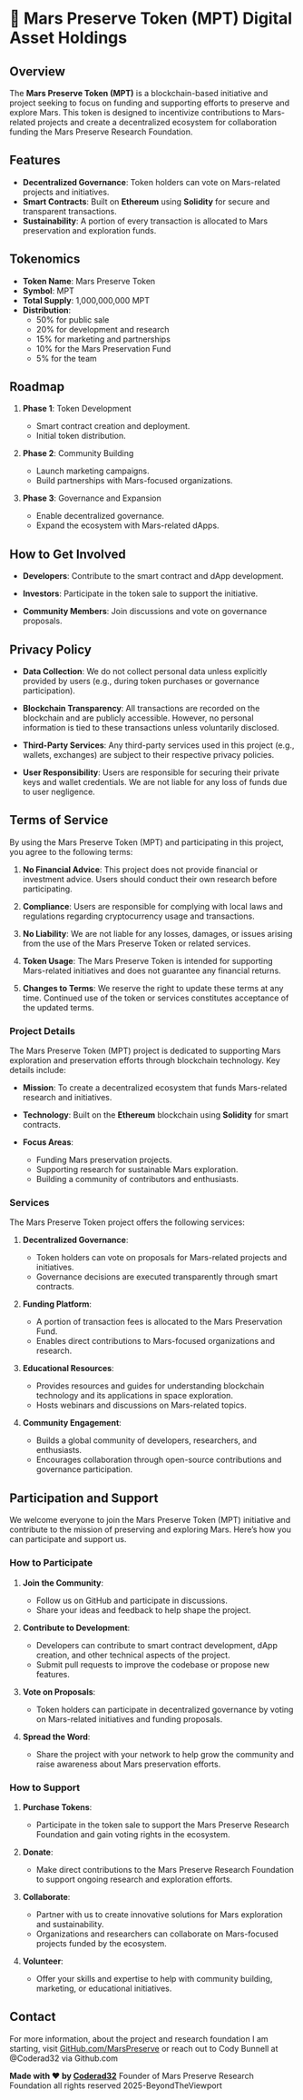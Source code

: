# 🌌 Mars Preserve Token (MPT) Digital Asset Holdings

## Overview

The **Mars Preserve Token (MPT)** is a blockchain-based initiative and project seeking to focus on funding and supporting efforts to preserve and explore Mars. 
This token is designed to incentivize contributions to Mars-related projects and create a decentralized ecosystem for collaboration funding the Mars Preserve Research Foundation.

## Features

- **Decentralized Governance**: Token holders can vote on Mars-related projects and initiatives.
- **Smart Contracts**: Built on **Ethereum** using **Solidity** for secure and transparent transactions.
- **Sustainability**: A portion of every transaction is allocated to Mars preservation and exploration funds.

## Tokenomics

- **Token Name**: Mars Preserve Token
- **Symbol**: MPT
- **Total Supply**: 1,000,000,000 MPT
- **Distribution**:
  - 50% for public sale
  - 20% for development and research
  - 15% for marketing and partnerships
  - 10% for the Mars Preservation Fund
  - 5% for the team

## Roadmap

1. **Phase 1**: Token Development
   - Smart contract creation and deployment.
   - Initial token distribution.

2. **Phase 2**: Community Building
   - Launch marketing campaigns.
   - Build partnerships with Mars-focused organizations.

3. **Phase 3**: Governance and Expansion
   - Enable decentralized governance.
   - Expand the ecosystem with Mars-related dApps.

## How to Get Involved

- **Developers**: Contribute to the smart contract and dApp development.

- **Investors**: Participate in the token sale to support the initiative.

- **Community Members**: Join discussions and vote on governance proposals.

## Privacy Policy

- **Data Collection**: We do not collect personal data unless explicitly provided by users (e.g., during token purchases or governance participation).

- **Blockchain Transparency**: All transactions are recorded on the blockchain and are publicly accessible. However, no personal information is tied to these transactions unless voluntarily disclosed.

- **Third-Party Services**: Any third-party services used in this project (e.g., wallets, exchanges) are subject to their respective privacy policies.

- **User Responsibility**: Users are responsible for securing their private keys and wallet credentials. We are not liable for any loss of funds due to user negligence.

## Terms of Service

By using the Mars Preserve Token (MPT) and participating in this project, you agree to the following terms:

1. **No Financial Advice**: This project does not provide financial or investment advice. Users should conduct their own research before participating.

2. **Compliance**: Users are responsible for complying with local laws and regulations regarding cryptocurrency usage and transactions.

3. **No Liability**: We are not liable for any losses, damages, or issues arising from the use of the Mars Preserve Token or related services.

4. **Token Usage**: The Mars Preserve Token is intended for supporting Mars-related initiatives and does not guarantee any financial returns.

5. **Changes to Terms**: We reserve the right to update these terms at any time. Continued use of the token or services constitutes acceptance of the updated terms.

### Project Details

The Mars Preserve Token (MPT) project is dedicated to supporting Mars exploration and preservation efforts through blockchain technology. Key details include:

- **Mission**: To create a decentralized ecosystem that funds Mars-related research and initiatives.

- **Technology**: Built on the **Ethereum** blockchain using **Solidity** for smart contracts.
- **Focus Areas**:
  - Funding Mars preservation projects.
  - Supporting research for sustainable Mars exploration.
  - Building a community of contributors and enthusiasts.

### Services
The Mars Preserve Token project offers the following services:
1. **Decentralized Governance**:
   - Token holders can vote on proposals for Mars-related projects and initiatives.
   - Governance decisions are executed transparently through smart contracts.

2. **Funding Platform**:
   - A portion of transaction fees is allocated to the Mars Preservation Fund.
   - Enables direct contributions to Mars-focused organizations and research.

3. **Educational Resources**:
   - Provides resources and guides for understanding blockchain technology and its applications in space exploration.
   - Hosts webinars and discussions on Mars-related topics.

4. **Community Engagement**:
   - Builds a global community of developers, researchers, and enthusiasts.
   - Encourages collaboration through open-source contributions and governance participation.


## Participation and Support

We welcome everyone to join the Mars Preserve Token (MPT) initiative and contribute to the mission of preserving and exploring Mars. Here’s how you can participate and support us.

### How to Participate

1. **Join the Community**:
   - Follow us on GitHub and participate in discussions.
   - Share your ideas and feedback to help shape the project.

2. **Contribute to Development**:
   - Developers can contribute to smart contract development, dApp creation, and other technical aspects of the project.
   - Submit pull requests to improve the codebase or propose new features.

3. **Vote on Proposals**:
   - Token holders can participate in decentralized governance by voting on Mars-related initiatives and funding proposals.

4. **Spread the Word**:
   - Share the project with your network to help grow the community and raise awareness about Mars preservation efforts.

### How to Support
1. **Purchase Tokens**:
   - Participate in the token sale to support the Mars Preserve Research Foundation and gain voting rights in the ecosystem.

2. **Donate**:
   - Make direct contributions to the Mars Preserve Research Foundation to support ongoing research and exploration efforts.

3. **Collaborate**:
   - Partner with us to create innovative solutions for Mars exploration and sustainability.
   - Organizations and researchers can collaborate on Mars-focused projects funded by the ecosystem.

4. **Volunteer**:
   - Offer your skills and expertise to help with community building, marketing, or educational initiatives.

## Contact

For more information, about the project and research foundation I am starting, visit [GitHub.com/MarsPreserve](https://github.com/marspreserve) or reach out to Cody Bunnell at @Coderad32 via Github.com

**Made with ❤️ by [Coderad32](https://github.com/Coderad32)** Founder of Mars Preserve Research Foundation all rights reserved 2025-BeyondTheViewport
